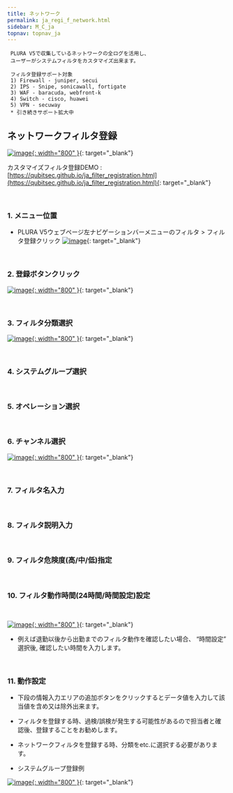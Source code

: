 ```yaml
---
title: ネットワーク
permalink: ja_regi_f_network.html
sidebar: M_C_ja
topnav: topnav_ja
---
```


     PLURA V5で収集しているネットワークの全ログを活用し、
     ユーザーがシステムフィルタをカスタマイズ出来ます。

     フィルタ登録サポート対象
     1) Firewall - juniper, secui
     2) IPS - Snipe, sonicawall, fortigate
     3) WAF - baracuda, webfront-k
     4) Switch - cisco, huawei
     5) VPN - secuway
     * 引き続きサポート拡大中


## ネットワークフィルタ登録

 [![image](/docs/images/Manual/common/regi/network/ja/1.PNG){: width="800" }](/docs/images/Manual/common/regi/network/ja/1.PNG){: target="_blank"}


カスタマイズフィルタ登録DEMO : [https://qubitsec.github.io/ja_filter_registration.html](https://qubitsec.github.io/ja_filter_registration.html){: target="_blank"}

<br />

### 1. メニュー位置
- PLURA V5ウェブページ左ナビゲーションバーメニューのフィルタ > フィルタ登録クリック
 [![image](/docs/images/Manual/common/regi/network/ja/2.PNG)](/docs/images/Manual/common/regi/network/ja/2.PNG){: target="_blank"}

<br />

### 2. 登録ボタンクリック

 [![image](/docs/images/Manual/common/regi/network/ja/3.PNG){: width="800" }](/docs/images/Manual/common/regi/network/ja/3.PNG){: target="_blank"}

<br />

### 3. フィルタ分類選択

 [![image](/docs/images/Manual/common/regi/network/ja/4.PNG){: width="800" }](/docs/images/Manual/common/regi/network/ja/4.PNG){: target="_blank"}

<br />

### 4. システムグループ選択

<br />

### 5. オペレーション選択

<br />

### 6. チャンネル選択

 [![image](/docs/images/Manual/common/regi/network/ja/5.PNG){: width="800" }](/docs/images/Manual/common/regi/network/ja/5.PNG){: target="_blank"}

<br />

### 7. フィルタ名入力

<br />

### 8. フィルタ説明入力

<br />

### 9. フィルタ危険度(高/中/低)指定

<br />

### 10. フィルタ動作時間(24時間/時間設定)設定

<br />

 [![image](/docs/images/Manual/common/regi/network/ja/6.PNG){: width="800" }](/docs/images/Manual/common/regi/network/ja/6.PNG){: target="_blank"}

- 例えば退勤以後から出勤までのフィルタ動作を確認したい場合、 “時間設定” 選択後, 確認したい時間を入力します。

<br />

### 11. 動作設定

- 下段の情報入力エリアの追加ボタンをクリックするとデータ値を入力して該当値を含め又は除外出来ます。

- フィルタを登録する時、過検/誤検が発生する可能性があるので担当者と確認後、登録することをお勧めします。

- ネットワークフィルタを登録する時、分類をetc.に選択する必要があります。

- システムグループ登録例

 [![image](/docs/images/Manual/common/regi/network/ja/7.PNG){: width="800" }](/docs/images/Manual/common/regi/network/ja/7.PNG){: target="_blank"}


 